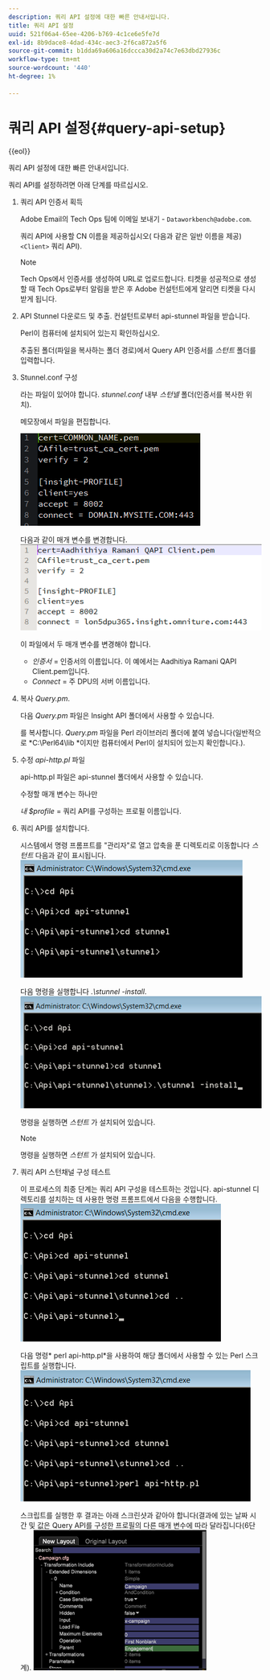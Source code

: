 ```yaml
---
description: 쿼리 API 설정에 대한 빠른 안내서입니다.
title: 쿼리 API 설정
uuid: 521f06a4-65ee-4206-b769-4c1ce6e5fe7d
exl-id: 8b9dace8-4dad-434c-aec3-2f6ca872a5f6
source-git-commit: b1dda69a606a16dccca30d2a74c7e63dbd27936c
workflow-type: tm+mt
source-wordcount: '440'
ht-degree: 1%

---
```


# 쿼리 API 설정{#query-api-setup}

{{eol}}

쿼리 API 설정에 대한 빠른 안내서입니다.

쿼리 API를 설정하려면 아래 단계를 따르십시오.

1. 쿼리 API 인증서 획득

   Adobe Email의 Tech Ops 팀에 이메일 보내기 - `Dataworkbench@adobe.com`.

   쿼리 API에 사용할 CN 이름을 제공하십시오( 다음과 같은 일반 이름을 제공) `<Client>` 쿼리 API).

   >[!NOTE]
   >
   >Tech Ops에서 인증서를 생성하여 URL로 업로드합니다. 티켓을 성공적으로 생성할 때 Tech Ops로부터 알림을 받은 후 Adobe 컨설턴트에게 알리면 티켓을 다시 받게 됩니다.

1. API Stunnel 다운로드 및 추출. 컨설턴트로부터 api-stunnel 파일을 받습니다.

   Perl이 컴퓨터에 설치되어 있는지 확인하십시오.

   추출된 폴더(파일을 복사하는 폴더 경로)에서 Query API 인증서를 *스턴트* 폴더를 입력합니다.

1. Stunnel.conf 구성

   라는 파일이 있어야 합니다. *stunnel.conf* 내부 *스턴넬* 폴더(인증서를 복사한 위치).

   메모장에서 파일을 편집합니다.

   ![](assets/dwb_impl_API1.png)

   다음과 같이 매개 변수를 변경합니다. ![](assets/dwb_impl_API2.png)

   이 파일에서 두 매개 변수를 변경해야 합니다.

   * *인증서* = 인증서의 이름입니다. 이 예에서는 Aadhitiya Ramani QAPI Client.pem입니다.
   * *Connect* = 주 DPU의 서버 이름입니다.

1. 복사 *Query.pm*.

   다음 *Query.pm* 파일은 Insight API 폴더에서 사용할 수 있습니다.

   를 복사합니다. *Query.pm* 파일을 Perl 라이브러리 폴더에 붙여 넣습니다(일반적으로 *C:\Perl64\lib *이지만 컴퓨터에서 Perl이 설치되어 있는지 확인합니다.).

1. 수정 *api-http.pl* 파일

   api-http.pl 파일은 api-stunnel 폴더에서 사용할 수 있습니다.

   수정할 매개 변수는 하나만

   *내 $profile* = 쿼리 API를 구성하는 프로필 이름입니다.

1. 쿼리 API를 설치합니다.

   시스템에서 명령 프롬프트를 &quot;관리자&quot;로 열고 압축을 푼 디렉토리로 이동합니다 *스턴트* 다음과 같이 표시됩니다. ![](assets/dwb_impl_API3.png)

   다음 명령을 실행합니다 *.\stunnel -install*. ![](assets/dwb_impl_API4.png)

   명령을 실행하면 *스턴트* 가 설치되어 있습니다.

   >[!NOTE]
   >
   >명령을 실행하면 *스턴트* 가 설치되어 있습니다.

1. 쿼리 API 스턴채널 구성 테스트

   이 프로세스의 최종 단계는 쿼리 API 구성을 테스트하는 것입니다. api-stunnel 디렉토리를 설치하는 데 사용한 명령 프롬프트에서 다음을 수행합니다. ![](assets/dwb_impl_API5.png)

   다음 명령* perl api-http.pl*을 사용하여 해당 폴더에서 사용할 수 있는 Perl 스크립트를 실행합니다. ![](assets/dwb_impl_API6.png)

   스크립트를 실행한 후 결과는 아래 스크린샷과 같아야 합니다(결과에 있는 날짜 시간 및 값은 Query API를 구성한 프로필의 다른 매개 변수에 따라 달라집니다(6단계). ![](assets/dwb_impl_API7.png)
